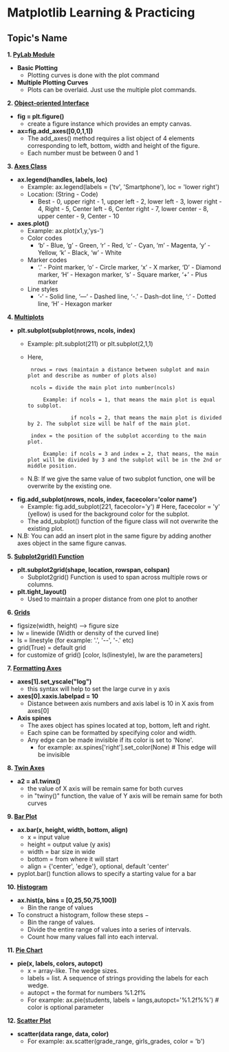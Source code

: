 # Matplotlib Learning & Practicing

## Topic's Name

**1. [PyLab Module](https://www.tutorialspoint.com/matplotlib/matplotlib_pylab_module.htm)**
  * **Basic Plotting**
    * Plotting curves is done with the plot command
  * **Multiple Plotting Curves**
    * Plots can be overlaid. Just use the multiple plot commands.
  
**2. [Object-oriented Interface](https://www.tutorialspoint.com/matplotlib/matplotlib_object_oriented_interface.htm)**
  * **fig = plt.figure()**
    * create a figure instance which provides an empty canvas.
  * **ax=fig.add_axes([0,0,1,1])**
    * The add_axes() method requires a list object of 4 elements corresponding to left, bottom, width and height of the figure. 
    * Each number must be between 0 and 1
  
**3. [Axes Class](https://www.tutorialspoint.com/matplotlib/matplotlib_axes_class.htm)**
  * **ax.legend(handles, labels, loc)**
    * Example: ax.legend(labels = ('tv', 'Smartphone'), loc = 'lower right')
    * Location: (String - Code)
      * Best - 0, upper right	- 1, upper left	- 2, lower left	- 3, lower right - 4, Right	- 5, Center left	- 6, Center right	- 7, lower center	- 8, upper center -	9, Center -	10
  * **axes.plot()**
    * Example: ax.plot(x1,y,'ys-')
    * Color codes
      * ‘b’	- Blue, ‘g’	- Green, ‘r’ -	Red, ‘c’ -	Cyan, ‘m’ -	Magenta, ‘y’	- Yellow, ‘k’ -	Black, ‘w’ -	White
    * Marker codes
      * ‘.’	- Point marker, ‘o’ -	Circle marker, ‘x’ -	X marker, ‘D’ -	Diamond marker, ‘H’	- Hexagon marker, ‘s’ -	Square marker, ‘+’ -	Plus marker
    * Line styles
      * ‘-‘	- Solid line, ‘—‘ -	Dashed line, ‘-.’ -	Dash-dot line, ‘:’ -	Dotted line, ‘H’ -	Hexagon marker

 **4. [Multiplots](https://www.tutorialspoint.com/matplotlib/matplotlib_multiplots.htm)**
  * **plt.subplot(subplot(nrows, ncols, index)**
    * Example: 
         plt.subplot(211) or plt.subplot(2,1,1)
    * Here, 
           
           nrows = rows (maintain a distance between subplot and main plot and describe as number of plots also)
    
           ncols = divide the main plot into number(ncols)
           
               Example: if ncols = 1, that means the main plot is equal to subplot. 
               
                        if ncols = 2, that means the main plot is divided by 2. The subplot size will be half of the main plot.
                        
           index = the position of the subplot according to the main plot.
           
               Example: if ncols = 3 and index = 2, that means, the main plot will be divided by 3 and the subplot will be in the 2nd or middle position.
               
    * N.B: If we give the same value of two subplot function, one will be overwrite by the existing one.
 * **fig.add_subplot(nrows, ncols, index, facecolor='color name')**
   * Example: 
        fig.add_subplot(221, facecolor='y')   # Here, facecolor = 'y' (yellow) is used for the background color for the subplot.
   * The add_subplot() function of the figure class will not overwrite the existing plot.
 * N.B: You can add an insert plot in the same figure by adding another axes object in the same figure canvas.
  
 **5. [Subplot2grid() Function](https://www.tutorialspoint.com/matplotlib/matplotlib_subplot2grid_function.htm)**
  * **plt.subplot2grid(shape, location, rowspan, colspan)**
    * Subplot2grid() Function is used to span across multiple rows or columns.
  * **plt.tight_layout()**
    * Used to maintain a proper distance from one plot to another
 
 **6. [Grids](https://www.tutorialspoint.com/matplotlib/matplotlib_grids.htm)**
  * figsize(width, height) --> figure size
  * lw = linewide (Width or density of the curved line)
  * ls = linestyle (for example: '.', '--', '-.' etc)
  * grid(True) = default grid
  * for customize of grid() [color, ls(linestyle), lw are the parameters]
  
 **7. [Formatting Axes](https://www.tutorialspoint.com/matplotlib/matplotlib_formatting_axes.htm)**
  * **axes[1].set_yscale("log")**
    * this syntax will help to set the large curve in y axis
  * **axes[0].xaxis.labelpad = 10**
    * Distance between axis numbers and axis label is 10 in X axis from axes[0]
  * **Axis spines**
    * The axes object has spines located at top, bottom, left and right.
    * Each spine can be formatted by specifying color and width.
    * Any edge can be made invisible if its color is set to 'None'.
      * for example: ax.spines['right'].set_color(None)    # This edge will be invisible
  
 **8. [Twin Axes](https://www.tutorialspoint.com/matplotlib/matplotlib_twin_axes.htm)**
  * **a2 = a1.twinx()**
    * the value of X axis will be remain same for both curves
    * in "twiny()" function, the value of Y axis will be remain same for both curves
 
 **9. [Bar Plot](https://www.tutorialspoint.com/matplotlib/matplotlib_bar_plot.htm)**
  * **ax.bar(x, height, width, bottom, align)**
    * x      = input value
    * height = output value (y axis)
    * width  = bar size in wide
    * bottom = from where it will start
    * align  = {'center', 'edge'}, optional, default 'center'
  * pyplot.bar() function allows to specify a starting value for a bar
 
 **10. [Histogram](https://www.tutorialspoint.com/matplotlib/matplotlib_histogram.htm)**
  * **ax.hist(a, bins = [0,25,50,75,100])**  
    * Bin the range of values
  * To construct a histogram, follow these steps −
    * Bin the range of values.
    * Divide the entire range of values into a series of intervals.
    * Count how many values fall into each interval.

 **11. [Pie Chart](https://www.tutorialspoint.com/matplotlib/matplotlib_pie_chart.htm)**
  * **pie(x, labels, colors, autopct)**
    * x       = array-like. The wedge sizes.
    * labels  = list. A sequence of strings providing the labels for each wedge.
    * autopct = the format for numbers %1.2f% 
    * For example: ax.pie(students, labels = langs,autopct='%1.2f%%') # color is optional parameter
 
 **12. [Scatter Plot](https://www.tutorialspoint.com/matplotlib/matplotlib_scatter_plot.htm)**
  * **scatter(data range, data, color)**
    * For example: ax.scatter(grade_range, girls_grades, color = 'b')
